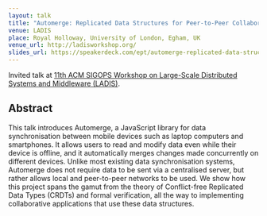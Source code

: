 ```yaml
---
layout: talk
title: "Automerge: Replicated Data Structures for Peer-to-Peer Collaboration"
venue: LADIS
place: Royal Holloway, University of London, Egham, UK
venue_url: http://ladisworkshop.org/
slides_url: https://speakerdeck.com/ept/automerge-replicated-data-structures-for-peer-to-peer-collaboration
---
```


Invited talk at [11th ACM SIGOPS Workshop on Large-Scale Distributed Systems and Middleware
(LADIS)](http://ladisworkshop.org/).

Abstract
--------

This talk introduces Automerge, a JavaScript library for data synchronisation between mobile devices
such as laptop computers and smartphones. It allows users to read and modify data even while their
device is offline, and it automatically merges changes made concurrently on different devices.
Unlike most existing data synchronisation systems, Automerge does not require data to be sent via
a centralised server, but rather allows local and peer-to-peer networks to be used. We show how this
project spans the gamut from the theory of Conflict-free Replicated Data Types (CRDTs) and formal
verification, all the way to implementing collaborative applications that use these data structures.

